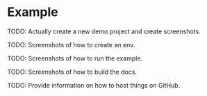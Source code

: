 # Example
TODO: Actually create a new demo project and create screenshots.

TODO: Screenshots of how to create an env.

TODO: Screenshots of how to run the example.

TODO: Screenshots of how to build the docs.

TODO: Provide information on how to host things on GitHub.
